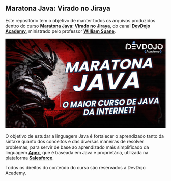 ## Maratona Java: Virado no Jiraya

Este repositório tem o objetivo de manter todos os arquivos produzidos dentro do curso **[Maratona Java: Virado no Jiraya](https://www.youtube.com/playlist?list=PL62G310vn6nFIsOCC0H-C2infYgwm8SWW)**, do canal **[DevDojo Academy](https://www.youtube.com/@DevDojoBrasil)**, ministrado pelo professor **[William Suane](https://www.linkedin.com/in/williamsuane/)**. 

![Maratona Java - imagem](imagens/maratona-java.jpg)

O objetivo de estudar a linguagem Java é fortalecer o aprendizado tanto da sintaxe quanto dos conceitos e das diversas maneiras de resolver problemas, para servir de base ao aprendizado mais simplificado da linguagem **[Apex](https://developer.salesforce.com/docs/atlas.en-us.apexcode.meta/apexcode/apex_dev_guide.htm)**, que é baseada em Java e proprietária, utilizada na plataforma **[Salesforce](https://www.salesforce.com/br/)**. 

Todos os direitos do conteúdo do curso são reservados à DevDojo Academy.